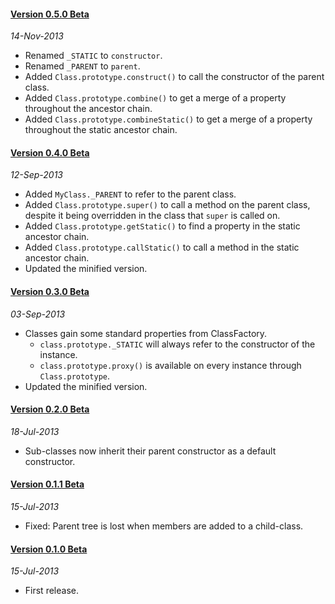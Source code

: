#### [Version 0.5.0 Beta](https://github.com/Avaq/JSLite/tree/0.5.0-beta)
_14-Nov-2013_

* Renamed `_STATIC` to `constructor`.
* Renamed `_PARENT` to `parent`.
* Added `Class.prototype.construct()` to call the constructor of the parent class.
* Added `Class.prototype.combine()` to get a merge of a property throughout the ancestor chain.
* Added `Class.prototype.combineStatic()` to get a merge of a property throughout the static ancestor chain.

#### [Version 0.4.0 Beta](https://github.com/Avaq/JSLite/tree/0.4.0-beta)
_12-Sep-2013_

* Added `MyClass._PARENT` to refer to the parent class.
* Added `Class.prototype.super()` to call a method on the parent class, despite it being
  overridden in the class that `super` is called on.
* Added `Class.prototype.getStatic()` to find a property in the static ancestor chain.
* Added `Class.prototype.callStatic()` to call a method in the static ancestor chain.
* Updated the minified version.

#### [Version 0.3.0 Beta](https://github.com/Avaq/JSLite/tree/0.3.0-beta)
_03-Sep-2013_

* Classes gain some standard properties from ClassFactory.
  - `class.prototype._STATIC` will always refer to the constructor of the instance.
  - `class.prototype.proxy()` is available on every instance through `Class.prototype`.
* Updated the minified version.

#### [Version 0.2.0 Beta](https://github.com/Avaq/JSLite/tree/0.2.0-beta)
_18-Jul-2013_

* Sub-classes now inherit their parent constructor as a default constructor.

#### [Version 0.1.1 Beta](https://github.com/Avaq/JSLite/tree/0.1.1-beta)
_15-Jul-2013_

* Fixed: Parent tree is lost when members are added to a child-class.

#### [Version 0.1.0 Beta](https://github.com/Avaq/JSLite/tree/0.1.0-beta)
_15-Jul-2013_

* First release.
